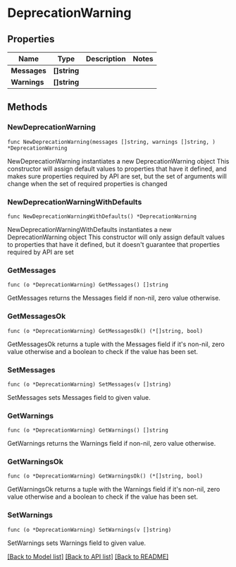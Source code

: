 # DeprecationWarning

## Properties

Name | Type | Description | Notes
------------ | ------------- | ------------- | -------------
**Messages** | **[]string** |  | 
**Warnings** | **[]string** |  | 

## Methods

### NewDeprecationWarning

`func NewDeprecationWarning(messages []string, warnings []string, ) *DeprecationWarning`

NewDeprecationWarning instantiates a new DeprecationWarning object
This constructor will assign default values to properties that have it defined,
and makes sure properties required by API are set, but the set of arguments
will change when the set of required properties is changed

### NewDeprecationWarningWithDefaults

`func NewDeprecationWarningWithDefaults() *DeprecationWarning`

NewDeprecationWarningWithDefaults instantiates a new DeprecationWarning object
This constructor will only assign default values to properties that have it defined,
but it doesn't guarantee that properties required by API are set

### GetMessages

`func (o *DeprecationWarning) GetMessages() []string`

GetMessages returns the Messages field if non-nil, zero value otherwise.

### GetMessagesOk

`func (o *DeprecationWarning) GetMessagesOk() (*[]string, bool)`

GetMessagesOk returns a tuple with the Messages field if it's non-nil, zero value otherwise
and a boolean to check if the value has been set.

### SetMessages

`func (o *DeprecationWarning) SetMessages(v []string)`

SetMessages sets Messages field to given value.


### GetWarnings

`func (o *DeprecationWarning) GetWarnings() []string`

GetWarnings returns the Warnings field if non-nil, zero value otherwise.

### GetWarningsOk

`func (o *DeprecationWarning) GetWarningsOk() (*[]string, bool)`

GetWarningsOk returns a tuple with the Warnings field if it's non-nil, zero value otherwise
and a boolean to check if the value has been set.

### SetWarnings

`func (o *DeprecationWarning) SetWarnings(v []string)`

SetWarnings sets Warnings field to given value.



[[Back to Model list]](../README.md#documentation-for-models) [[Back to API list]](../README.md#documentation-for-api-endpoints) [[Back to README]](../README.md)


